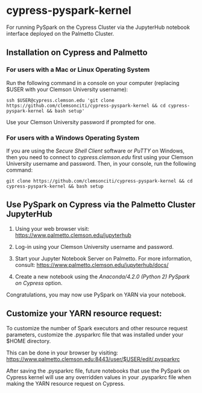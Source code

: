 # cypress-pyspark-kernel
For running PySpark on the Cypress Cluster via the JupyterHub notebook interface deployed on the Palmetto Cluster.

## Installation on Cypress and Palmetto
### For users with a Mac or Linux Operating System
Run the following command in a console on your computer (replacing $USER with your Clemson University username):
```
ssh $USER@cypress.clemson.edu 'git clone https://github.com/clemsonciti/cypress-pyspark-kernel && cd cypress-pyspark-kernel && bash setup'
```
Use your Clemson University password if prompted for one.

### For users with a Windows Operating System
If you are using the *Secure Shell Client* software or *PuTTY* on Windows, then you need to connect to *cypress.clemson.edu* first using your Clemson University username and password. Then, in your console, run the following command:
```
git clone https://github.com/clemsonciti/cypress-pyspark-kernel && cd cypress-pyspark-kernel && bash setup
```

## Use PySpark on Cypress via the Palmetto Cluster JupyterHub
1. Using your web browser visit: https://www.palmetto.clemson.edu/jupyterhub

2. Log-in using your Clemson University username and password.

3. Start your Jupyter Notebook Server on Palmetto. For more information, consult: https://www.palmetto.clemson.edu/jupyterhub/docs/

4. Create a new notebook using the *Anaconda/4.2.0 (Python 2) PySpark on Cypress* option.

Congratulations, you may now use PySpark on YARN via your notebook.

## Customize your YARN resource request:
To customize the number of Spark executors and other resource request parameters, customize the .pysparkrc file that was installed under your $HOME directory.

This can be done in your browser by visiting: https://www.palmetto.clemson.edu:8443/user/$USER/edit/.pysparkrc

After saving the .pysparkrc file, future notebooks that use the PySpark on Cypress kernel will use any overridden values in your .pysparkrc file when making the YARN resource request on Cypress.

